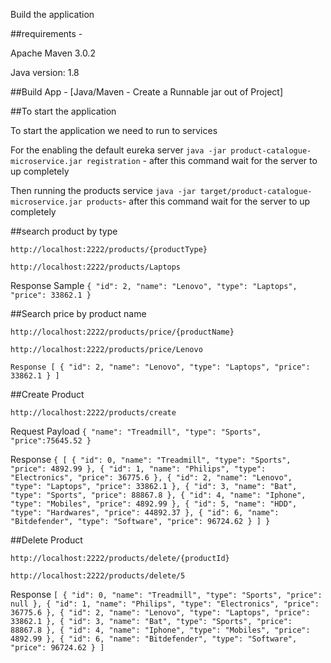 Build the application

##requirements -

Apache Maven 3.0.2 

Java version: 1.8

##Build App - [Java/Maven - Create a Runnable jar out of Project]


##To start the application

To start the application we need to run to services

For the enabling the default eureka server 
`java -jar product-catalogue-microservice.jar registration` - after this command wait for the server to up completely

Then running the products service
`java -jar target/product-catalogue-microservice.jar products`- after this command wait for the server to up completely

##search product by type

`http://localhost:2222/products/{productType}`

`http://localhost:2222/products/Laptops`

Response Sample
`{
  "id": 2,
  "name": "Lenovo",
  "type": "Laptops",
  "price": 33862.1
}`

##Search price by product name

`http://localhost:2222/products/price/{productName}`

`http://localhost:2222/products/price/Lenovo`

`Response
[
  {
    "id": 2,
    "name": "Lenovo",
    "type": "Laptops",
    "price": 33862.1
  }
]`

##Create Product


`http://localhost:2222/products/create`

Request Payload
`{
"name": "Treadmill",
"type": "Sports",
"price":75645.52
}`

Response 
`{
[
  {
    "id": 0,
    "name": "Treadmill",
    "type": "Sports",
    "price": 4892.99
  },
  {
    "id": 1,
    "name": "Philips",
    "type": "Electronics",
    "price": 36775.6
  },
  {
    "id": 2,
    "name": "Lenovo",
    "type": "Laptops",
    "price": 33862.1
  },
  {
    "id": 3,
    "name": "Bat",
    "type": "Sports",
    "price": 88867.8
  },
  {
    "id": 4,
    "name": "Iphone",
    "type": "Mobiles",
    "price": 4892.99
  },
  {
    "id": 5,
    "name": "HDD",
    "type": "Hardwares",
    "price": 44892.37
  },
  {
    "id": 6,
    "name": "Bitdefender",
    "type": "Software",
    "price": 96724.62
  }
]
}`

##Delete Product

`http://localhost:2222/products/delete/{productId}`

`http://localhost:2222/products/delete/5`

Response
`[
  {
    "id": 0,
    "name": "Treadmill",
    "type": "Sports",
    "price": null
  },
  {
    "id": 1,
    "name": "Philips",
    "type": "Electronics",
    "price": 36775.6
  },
  {
    "id": 2,
    "name": "Lenovo",
    "type": "Laptops",
    "price": 33862.1
  },
  {
    "id": 3,
    "name": "Bat",
    "type": "Sports",
    "price": 88867.8
  },
  {
    "id": 4,
    "name": "Iphone",
    "type": "Mobiles",
    "price": 4892.99
  },
  {
    "id": 6,
    "name": "Bitdefender",
    "type": "Software",
    "price": 96724.62
  }
]`


